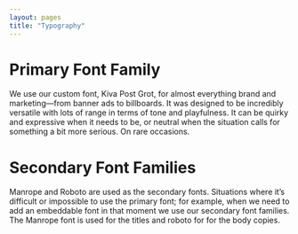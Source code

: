 ```yaml
---
layout: pages
title: "Typography"
---
```


# Primary Font Family
We use our custom font, Kiva Post Grot, for almost everything brand and marketing—from banner ads to billboards. It was designed to be incredibly versatile with lots of range in terms of tone and playfulness. It can be quirky and expressive when it needs to be, or neutral when the situation calls for something a bit more serious. On rare occasions.

# Secondary Font Families
Manrope and Roboto are used as the secondary fonts. Situations where it’s difficult or impossible to use the primary font; for example, when we need to add an embeddable font in that moment we use our secondary font families. The Manrope font is used for the titles and roboto for for the body copies.